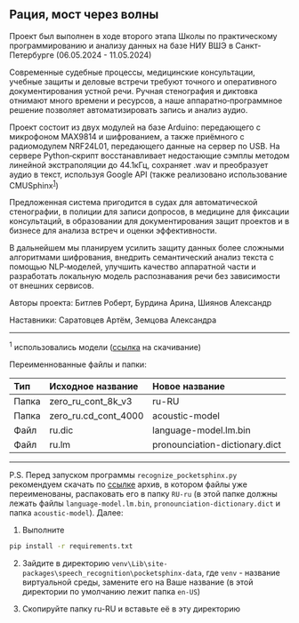 ## Рация, мост через волны

Проект был выполнен в ходе второго этапа Школы по практическому программированию и анализу данных на базе НИУ ВШЭ в Санкт-Петербурге (06.05.2024 - 11.05.2024)

Современные судебные процессы, медицинские консультации, учебные защиты и деловые встречи требуют точного и оперативного документирования устной речи. Ручная стенография и диктовка отнимают много времени и ресурсов, а наше аппаратно‑программное решение позволяет автоматизировать запись и анализ аудио.

Проект состоит из двух модулей на базе Arduino: передающего с микрофоном MAX9814 и шифрованием, а также приёмного с радиомодулем NRF24L01, передающего данные на сервер по USB. На сервере Python‑скрипт восстанавливает недостающие сэмплы методом линейной экстраполяции до $44.1\text{кГц}$, сохраняет .wav и преобразует аудио в текст, используя Google API (также реализовано использование CMUSphinx<sup>[1](#myfootnote)</sup>)

Предложенная система пригодится в судах для автоматической стенографии, в полиции для записи допросов, в медицине для фиксации консультаций, в образовании для документирования защит проектов и в бизнесе для анализа встреч и оценки эффективности.

В дальнейшем мы планируем усилить защиту данных более сложными алгоритмами шифрования, внедрить семантический анализ текста с помощью NLP‑моделей, улучшить качество аппаратной части и разработать локальную модель распознавания речи без зависимости от внешних сервисов.

Авторы проекта: Битлев Роберт, Бурдина Арина, Шиянов Александр

Наставники: Саратовцев Артём, Земцова Александра

---

<sup><a name="myfootnote">1</a></sup> использовались модели ([ссылка](https://sourceforge.net/projects/cmusphinx/files/Acoustic%20and%20Language%20Models/Russian/zero_ru_cont_8k_v3.tar.gz/download) на скачивание) 

Переименнованные файлы и папки:

|Тип| Исходное название|Новое название|
|:---|:---|:---|
|Папка|zero_ru_cont_8k_v3|ru-RU|
|Папка|zero_ru.cd_cont_4000|acoustic-model|
|Файл|ru.dic|language-model.lm.bin|
|Файл|ru.lm|pronounciation-dictionary.dict|

---

P.S. Перед запуском программы `recognize_pocketsphinx.py` рекомендуем скачать по [ссылке](https://1drv.ms/u/c/a320c9b39dd5bde2/Ec7xQSLZTJdKoTS4QTG0C7sB66h2HlNeFix8cKBPvGLXow) архив, в котором файлы уже переименованы, распаковать его в папку `RU-ru` (в этой папке должны лежать файлы `language-model.lm.bin`, `pronounciation-dictionary.dict` и папка `acoustic-model`). Далее:
1. Выполните
```sh
pip install -r requirements.txt
```

2. Зайдите в директорию `venv\Lib\site-packages\speech_recognition\pocketsphinx-data`, где `venv` - название виртуальной среды, замените его на Ваше название (в этой директории по умолчанию лежит папка `en-US`)

3. Скопируйте папку ru-RU и вставьте её в эту директорию
